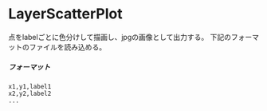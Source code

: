 # LayerScatterPlot

点をlabelごとに色分けして描画し、jpgの画像として出力する。
下記のフォーマットのファイルを読み込める。

##### フォーマット

```
x1,y1,label1
x2,y2,label2
...
```
